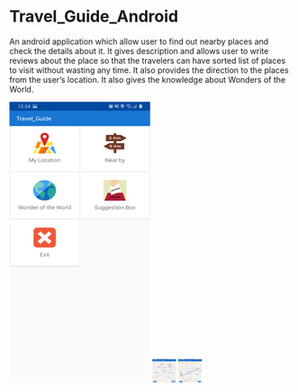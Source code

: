 # Travel_Guide_Android
An android application which allow user to find out nearby places and check the details about it. It gives description and allows user to write reviews about the place so that the travelers can have sorted list of places to visit without wasting any time. It also provides the direction to the places from the user’s location. It also gives the knowledge about Wonders of the World.

<img src="https://github.com/waqarshakeel29/Travel_Guide_Android/blob/master/1.png" alt="Image" height="500" width="250">
<img src="https://github.com/waqarshakeel29/Travel_Guide_Android/blob/master/2.png" alt="Image" height="42" width="42">
<img src="https://github.com/waqarshakeel29/Travel_Guide_Android/blob/master/3.png" alt="Image" height="42" width="42">
